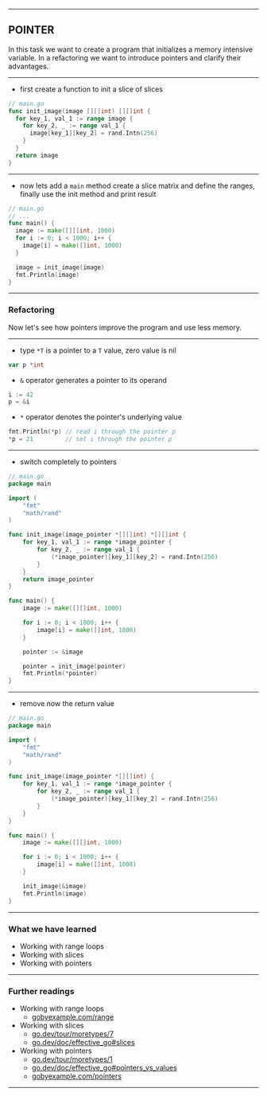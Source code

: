 <!-- .slide: data-background="img/POINTER/00.jpg" data-background-size="60%" data-background-position="50% 50%" -->
----

## POINTER

In this task we want to create a program that initializes a memory intensive variable. In a refactoring we want to introduce pointers and clarify their advantages.

----
* first create a function to init a slice of slices

```go
// main.go
func init_image(image [][]int) [][]int {
  for key_1, val_1 := range image {
    for key_2, _ := range val_1 {
      image[key_1][key_2] = rand.Intn(256)
    }
  }
  return image
}

```

----
* now lets add a `main` method create a slice matrix and define the ranges, finally use the init method and print result

```go
// main.go
// ...
func main() {
  image := make([][]int, 1000)
  for i := 0; i < 1000; i++ {
    image[i] = make([]int, 1000)
  }

  image = init_image(image)
  fmt.Println(image)
}

```

----

### Refactoring
Now let's see how pointers improve the program and use less memory.

----

* type `*T` is a pointer to a `T` value, zero value is nil

```go
var p *int
```

* `&` operator generates a pointer to its operand

```go
i := 42
p = &i
```

* `*` operator denotes the pointer's underlying value

```go
fmt.Println(*p) // read i through the pointer p
*p = 21         // set i through the pointer p
```

----

* switch completely to pointers

```go
// main.go
package main

import (
	"fmt"
	"math/rand"
)

func init_image(image_pointer *[][]int) *[][]int {
	for key_1, val_1 := range *image_pointer {
		for key_2, _ := range val_1 {
			(*image_pointer)[key_1][key_2] = rand.Intn(256)
		}
	}
	return image_pointer
}

func main() {
	image := make([][]int, 1000)

	for i := 0; i < 1000; i++ {
		image[i] = make([]int, 1000)
	}

	pointer := &image

	pointer = init_image(pointer)
	fmt.Println(*pointer)
}

```
----

* remove now the return value

```go
// main.go
package main

import (
	"fmt"
	"math/rand"
)

func init_image(image_pointer *[][]int) {
	for key_1, val_1 := range *image_pointer {
		for key_2, _ := range val_1 {
			(*image_pointer)[key_1][key_2] = rand.Intn(256)
		}
	}
}

func main() {
	image := make([][]int, 1000)

	for i := 0; i < 1000; i++ {
		image[i] = make([]int, 1000)
	}

	init_image(&image)
	fmt.Println(image)
}

```

----

### What we have learned
* Working with range loops
* Working with slices
* Working with pointers

----

### Further readings
* Working with range loops
  * [gobyexample.com/range](https://gobyexample.com/range)
* Working with slices
  * [go.dev/tour/moretypes/7](https://go.dev/tour/moretypes/7)
  * [go.dev/doc/effective_go#slices](https://go.dev/doc/effective_go#slices)
* Working with pointers
  * [go.dev/tour/moretypes/1](https://go.dev/tour/moretypes/1)
  * [go.dev/doc/effective_go#pointers_vs_values](https://go.dev/doc/effective_go#pointers_vs_values)
  * [gobyexample.com/pointers](https://gobyexample.com/pointers)

---
